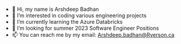 - 👋 Hi, my name is Arshdeep Badhan
- 👀 I’m interested in coding various engineering projects
- 🌱 I’m currently learning the Azure Databricks
- 💞️ I’m looking for summer 2023 Software Engineer Positions
- 📫 You can reach me by my email: Arshdeep.badhan@Ryerson.ca

<!---
ArshdeepSB/ArshdeepSB is a ✨ special ✨ repository because its `README.md` (this file) appears on your GitHub profile.
You can click the Preview link to take a look at your changes.
--->
